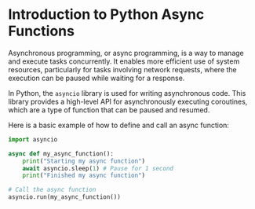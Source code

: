 # Introduction to Python Async Functions

Asynchronous programming, or async programming, is a way to manage and execute tasks concurrently. It enables more efficient use of system resources, particularly for tasks involving network requests, where the execution can be paused while waiting for a response.

In Python, the `asyncio` library is used for writing asynchronous code. This library provides a high-level API for asynchronously executing coroutines, which are a type of function that can be paused and resumed.

Here is a basic example of how to define and call an async function:

```python
import asyncio

async def my_async_function():
    print("Starting my async function")
    await asyncio.sleep(1) # Pause for 1 second
    print("Finished my async function")

# Call the async function
asyncio.run(my_async_function())
